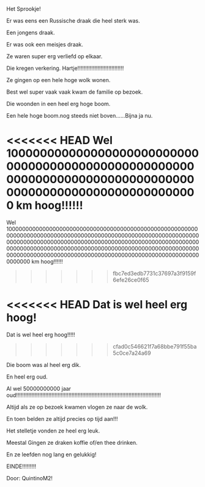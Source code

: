 Het Sprookje!

Er was eens een Russische draak die heel sterk was.

Een jongens draak.

Er was ook een meisjes draak.

Ze waren super erg verliefd op elkaar.

Die kregen verkering. Hartje!!!!!!!!!!!!!!!!!!!!!!!!!!!!!!

Ze gingen op een hele hoge wolk wonen.

Best wel super vaak vaak kwam de familie op bezoek.

Die woonden in een heel erg hoge boom.

Een hele hoge boom.nog steeds niet boven......Bijna ja nu.

<<<<<<< HEAD
Wel 1000000000000000000000000000000000000000000000000000000000000000000000000000000000000000000000000000000000 km hoog!!!!!!
=======
Wel 1000000000000000000000000000000000000000000000000000000000000000000000000000000000000000000000000000000000000000000000000000000000000000000000000000000000000000000000000000000000000000000000000000000000000000000000000000000000000000000000000000000000000000000000000000000000000000000000000000 km hoog!!!!!!
>>>>>>> fbc7ed3edb7731c37697a3f9159f6efe26ce0f65

<<<<<<< HEAD
Dat is wel heel erg hoog!
=======
Dat is wel heel erg hoog!!!!!
>>>>>>> cfad0c546621f7a68bbe791f55ba5c0ce7a24a69

Die boom was al heel erg dik.

En heel erg oud.

Al wel 50000000000 jaar oud!!!!!!!!!!!!!!!!!!!!!!!!!!!!!!!!!!!!!!!!!!!!!!!!!!!!!!!!!!!!!!!!!!!!!!!!!!!!!!!!!!!!!!!!!!!!!!

Altijd als ze op bezoek kwamen vlogen ze naar de wolk.

En toen belden ze altijd precies op tijd aan!!!

Het stelletje vonden ze heel erg leuk.

Meestal Gingen ze draken koffie of/en thee drinken.

En ze leefden nog lang en gelukkig!

EINDE!!!!!!!!!

Door: QuintinoM2!
